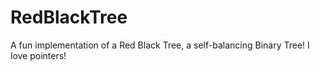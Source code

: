 # RedBlackTree
A fun implementation of a Red Black Tree, a self-balancing Binary Tree! I love pointers!
